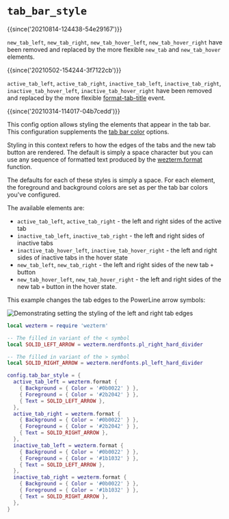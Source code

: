 # `tab_bar_style`

{{since('20210814-124438-54e29167')}}

`new_tab_left`, `new_tab_right`, `new_tab_hover_left`, `new_tab_hover_right`
have been removed and replaced by the more flexible `new_tab` and `new_tab_hover` elements.

{{since('20210502-154244-3f7122cb')}}

`active_tab_left`, `active_tab_right`, `inactive_tab_left`,
`inactive_tab_right`, `inactive_tab_hover_left`, `inactive_tab_hover_right`
have been removed and replaced by the more flexible
[format-tab-title](../window-events/format-tab-title.md) event.

{{since('20210314-114017-04b7cedd')}}

This config option allows styling the elements that appear in the tab bar.
This configuration supplements the [tab bar color](../../appearance.md#tab-bar-appearance--colors)
options.

Styling in this context refers to how the edges of the tabs and the new tab button are rendered.
The default is simply a space character but you can use any sequence of formatted text produced
by the [wezterm.format](../wezterm/format.md) function.

The defaults for each of these styles is simply a space.  For each element, the foreground
and background colors are set as per the tab bar colors you've configured.

The available elements are:

* `active_tab_left`, `active_tab_right` - the left and right sides of the active tab
* `inactive_tab_left`, `inactive_tab_right` - the left and right sides of inactive tabs
* `inactive_tab_hover_left`, `inactive_tab_hover_right` - the left and right sides of inactive tabs in the hover state
* `new_tab_left`, `new_tab_right` - the left and right sides of the new tab `+` button
* `new_tab_hover_left`, `new_tab_hover_right` - the left and right sides of the new tab `+` button in the hover state.

This example changes the tab edges to the PowerLine arrow symbols:

![Demonstrating setting the styling of the left and right tab edges](../../../screenshots/wezterm-tab-edge-styled.png)

```lua
local wezterm = require 'wezterm'

-- The filled in variant of the < symbol
local SOLID_LEFT_ARROW = wezterm.nerdfonts.pl_right_hard_divider

-- The filled in variant of the > symbol
local SOLID_RIGHT_ARROW = wezterm.nerdfonts.pl_left_hard_divider

config.tab_bar_style = {
  active_tab_left = wezterm.format {
    { Background = { Color = '#0b0022' } },
    { Foreground = { Color = '#2b2042' } },
    { Text = SOLID_LEFT_ARROW },
  },
  active_tab_right = wezterm.format {
    { Background = { Color = '#0b0022' } },
    { Foreground = { Color = '#2b2042' } },
    { Text = SOLID_RIGHT_ARROW },
  },
  inactive_tab_left = wezterm.format {
    { Background = { Color = '#0b0022' } },
    { Foreground = { Color = '#1b1032' } },
    { Text = SOLID_LEFT_ARROW },
  },
  inactive_tab_right = wezterm.format {
    { Background = { Color = '#0b0022' } },
    { Foreground = { Color = '#1b1032' } },
    { Text = SOLID_RIGHT_ARROW },
  },
}
```

